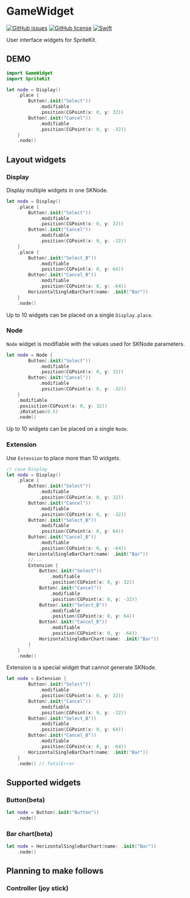 # GameWidget

[![GitHub issues](https://img.shields.io/github/issues/rrbox/GameWidget)](https://github.com/rrbox/GameWidget/issues)
[![GitHub license](https://img.shields.io/github/license/rrbox/GameWidget)](https://github.com/rrbox/GameWidget/blob/main/LICENCE)
[![Swift](https://github.com/rrbox/GameWidget/actions/workflows/swift.yml/badge.svg?branch=develop)](https://github.com/rrbox/GameWidget/actions/workflows/swift.yml)

User interface widgets for SpriteKit.

## DEMO

```swift
import GameWidget
import SpriteKit

let node = Display()
	.place {
		Button(.init("Select"))
			.modifiable
			.position(CGPoint(x: 0, y: 32))
		Button(.init("Cancel"))
			.modifiable
			.position(CGPoint(x: 0, y: -32))
	}
	.node()

```

## Layout widgets

### Display

Display multiple widgets in one SKNode.

```swift
let node = Display()
	.place {
		Button(.init("Select"))
			.modifiable
			.position(CGPoint(x: 0, y: 32))
		Button(.init("Cancel"))
			.modifiable
			.position(CGPoint(x: 0, y: -32))
	}
	.place {
		Button(.init("Select_B"))
			.modifiable
			.position(CGPoint(x: 0, y: 64))
		Button(.init("Cancel_B"))
			.modifiable
			.position(CGPoint(x: 0, y: -64))
		HorizontalSingleBarChart(name: .init("Bar"))
	}
	.node()

```

Up to 10 widgets can be placed on a single `Display.place`.

### Node

`Node` widget is modifiable with the values used for SKNode parameters.

```swift
let node = Node {
		Button(.init("Select"))
			.modifiable
			.position(CGPoint(x: 0, y: 32))
		Button(.init("Cancel"))
			.modifiable
			.position(CGPoint(x: 0, y: -32))
	}
	.modifiable
	.posisition(CGPoint(x: 0, y: 32))
	.zRotation(0.5)
	.node()

```

Up to 10 widgets can be placed on a single `Node`.

### Extension

Use `Extension` to place more than 10 widgets.

```swift
// case Display
let node = Display()
	.place {
		Button(.init("Select"))
			.modifiable
			.position(CGPoint(x: 0, y: 32))
		Button(.init("Cancel"))
			.modifiable
			.position(CGPoint(x: 0, y: -32))
		Button(.init("Select_B"))
			.modifiable
			.position(CGPoint(x: 0, y: 64))
		Button(.init("Cancel_B"))
			.modifiable
			.position(CGPoint(x: 0, y: -64))
		HorizontalSingleBarChart(name: .init("Bar"))
		//...
		Extension {
			Button(.init("Select"))
				.modifiable
				.position(CGPoint(x: 0, y: 32))
			Button(.init("Cancel"))
				.modifiable
				.position(CGPoint(x: 0, y: -32))
			Button(.init("Select_B"))
				.modifiable
				.position(CGPoint(x: 0, y: 64))
			Button(.init("Cancel_B"))
				.modifiable
				.position(CGPoint(x: 0, y: -64))
			HorizontalSingleBarChart(name: .init("Bar"))
		}
	}
	.node()
```

Extension is a special widget that cannot generate SKNode.

```swift
let node = Extension {
		Button(.init("Select"))
			.modifiable
			.position(CGPoint(x: 0, y: 32))
		Button(.init("Cancel"))
			.modifiable
			.position(CGPoint(x: 0, y: -32))
		Button(.init("Select_B"))
			.modifiable
			.position(CGPoint(x: 0, y: 64))
		Button(.init("Cancel_B"))
			.modifiable
			.position(CGPoint(x: 0, y: -64))
		HorizontalSingleBarChart(name: .init("Bar"))
	}
	.node() // fatalError
```

## Supported widgets

### Button(beta)

```swift
let node = Button(.init("Button"))
	.node()
```

### Bar chart(beta)

```swift
let node = HorizontalSingleBarChart(name: .init("Bar"))
	.node()
```

## Planning to make follows

### Controller (joy stick)
